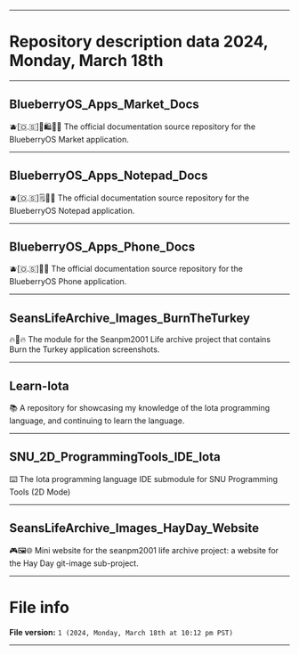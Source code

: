 
***

# Repository description data 2024, Monday, March 18th

---

## BlueberryOS_Apps_Market_Docs

🫐️[🇴.🇸]🛒️🛍️📱️📖️ The official documentation source repository for the BlueberryOS Market application.

---

## BlueberryOS_Apps_Notepad_Docs

🫐️[🇴.🇸]🗒️📱️📖️ The official documentation source repository for the BlueberryOS Notepad application.

---

## BlueberryOS_Apps_Phone_Docs

🫐️[🇴.🇸]📱️📖️ The official documentation source repository for the BlueberryOS Phone application.

---

## SeansLifeArchive_Images_BurnTheTurkey

🔥️🦃️🔥️ The module for the Seanpm2001 Life archive project that contains Burn the Turkey application screenshots.

---

## Learn-Iota

📚️ A repository for showcasing my knowledge of the Iota programming language, and continuing to learn the language.

---

## SNU_2D_ProgrammingTools_IDE_Iota

⌨️ The Iota programming language IDE submodule for SNU Programming Tools (2D Mode) 

---

## SeansLifeArchive_Images_HayDay_Website

🎮️🖼️🌐️ Mini website for the seanpm2001 life archive project: a website for the Hay Day git-image sub-project. 

***

# File info

**File version:** `1 (2024, Monday, March 18th at 10:12 pm PST)`

***

